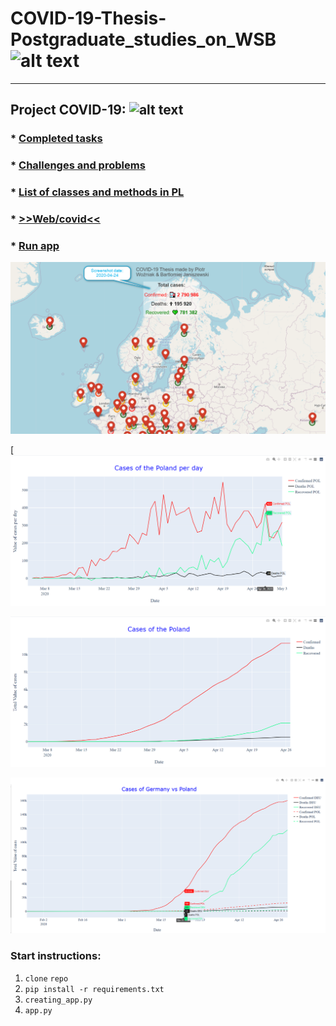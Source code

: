 # COVID-19-Thesis-Postgraduate_studies_on_WSB ![alt text](https://poplawski.legal/wp-content/uploads/2017/08/Tydzie%C5%84-Mediacji-WSB-Adwokat-Szczecin-Adam-Pop%C5%82awski.jpg "Logo WSB")
------------------------------------

## Project COVID-19: ![alt text](https://s3.amazonaws.com/ae-lane-report/wp-content/uploads/2020/03/16140821/Document.jpeg "COVID_19")


### * [Completed tasks](https://github.com/janiszewskibartlomiej/COVID-19-Thesis-Postgraduate_studies_on_WSB/blob/master/docs/completed_tasks.md) 

### * [Challenges and problems](https://github.com/janiszewskibartlomiej/COVID-19-Thesis-Postgraduate_studies_on_WSB/blob/master/docs/challenges_and_problems.md)

### * [List of classes and methods in PL](https://github.com/janiszewskibartlomiej/COVID-19-Thesis-Postgraduate_studies_on_WSB/blob/master/docs/list_of_classes_and_methods.md)
      
### * [>>Web/covid<<](https://janiszewskibartlomiej.github.io/COVID-19-Thesis-Postgraduate_studies_on_WSB/)

### * [Run app](https://github.com/janiszewskibartlomiej/COVID-19-Thesis-Postgraduate_studies_on_WSB#start-instructions)

[![Map of covid](https://github.com/janiszewskibartlomiej/COVID-19-Thesis-Postgraduate_studies_on_WSB/blob/master/docs/img/2020-04-25_08h24_49.png "img map")](https://janiszewskibartlomiej.github.io/COVID-19-Thesis-Postgraduate_studies_on_WSB/)

[![Graph of Poland per day](https://github.com/janiszewskibartlomiej/COVID-19-Thesis-Postgraduate_studies_on_WSB/blob/master/docs/img/2020-05-05_15h42_00.png)

[![Graph of Poland](https://github.com/janiszewskibartlomiej/COVID-19-Thesis-Postgraduate_studies_on_WSB/blob/master/docs/img/2020-04-27_00h16_13.png)](http://cadillac.pl/covid/poland.html)

[![Graph of Germany vs Poland](https://github.com/janiszewskibartlomiej/COVID-19-Thesis-Postgraduate_studies_on_WSB/blob/master/docs/img/2020-04-29_09h34_51.png)](http://cadillac.pl/covid/germany_vs_poland.html)


### Start instructions:

1. `clone` `repo`
2. `pip install -r requirements.txt`
3. `creating_app.py`
4. `app.py`
